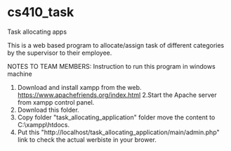 # cs410_task
Task allocating apps 


This is a web based program to allocate/assign task of different categories by the supervisor to their employee. 


NOTES TO TEAM MEMBERS:
Instruction to run this program in windows machine
  1. Download and install xampp from the web. https://www.apachefriends.org/index.html
  2.Start the Apache server from xampp control panel. 
  3. Download this folder.
  4. Copy folder "task_allocating_application" folder move the content to C:\xampp\htdocs.
  5. Put this "http://localhost/task_allocating_application/main/admin.php" link to check the actual werbiste in your brower. 
